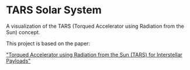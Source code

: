 # TARS Solar System

A visualization of the TARS (Torqued Accelerator using Radiation from the Sun) concept.

This project is based on the paper:

["Torqued Accelerator using Radiation from the Sun (TARS) for Interstellar Payloads"](https://arxiv.org/abs/2507.17615)
